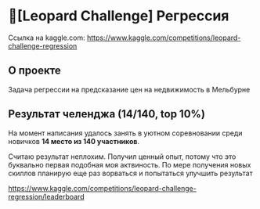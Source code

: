 # 🐆[Leopard Challenge] Регрессия

Ссылка на kaggle.com: <https://www.kaggle.com/competitions/leopard-challenge-regression>

## О проекте
Задача регрессии на предсказание цен на недвижимость в Мельбурне

## Результат челенджа (14/140, top 10%)

На момент написания удалось занять в уютном соревновании среди новичков **14 место из 140 участников**.

Считаю результат неплохим. Получил ценный опыт, потому что это буквально первая подобная моя актвиность. По мере получения новых скиллов планирую еще раз ворваться и попытаться улучшить результат

https://www.kaggle.com/competitions/leopard-challenge-regression/leaderboard
